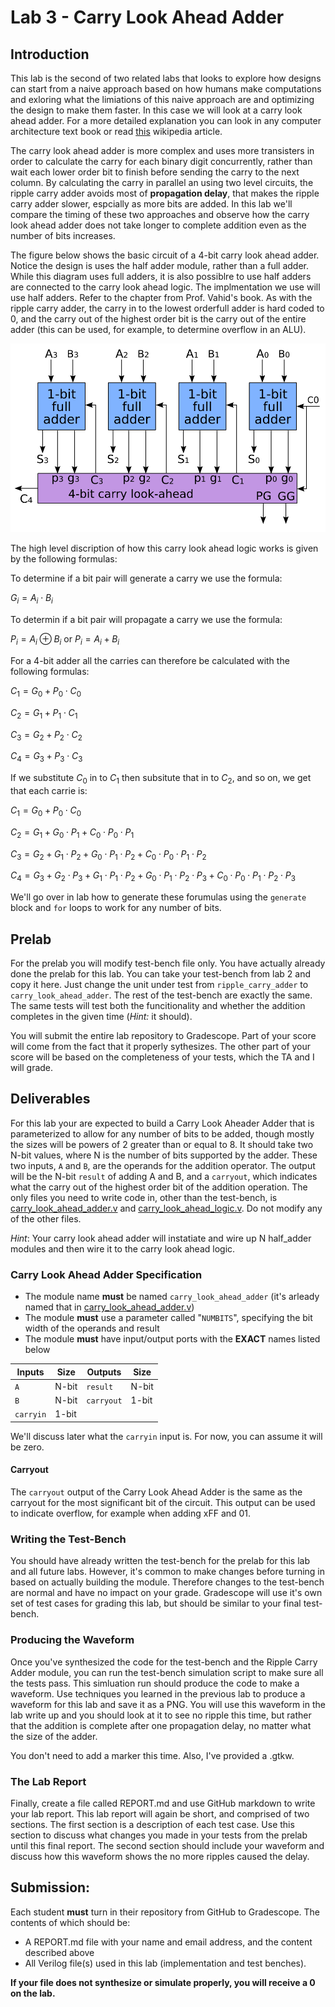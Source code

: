 # Lab 3 - Carry Look Ahead Adder 

## Introduction

This lab is the second of two related labs that looks to explore how designs can start from a naive
approach based on how humans make computations and exloring what the limiations of this naive 
approach are and optimizing the design to make them faster. In this case we will look at a 
carry look ahead adder. For a more detailed explanation you can look in any computer architecture 
text book or read [this](https://en.wikipedia.org/wiki/Carry-lookahead_adder) wikipedia article.

The carry look ahead adder is more complex and uses more transisters in order to calculate the
carry for each binary digit concurrently, rather than wait each lower order bit to finish before
sending the carry to the next column. By calculating the carry in parallel an using two level
circuits, the ripple carry adder avoids most of **propagation delay**, that makes the ripple carry
adder slower, espcially as more bits are added. In this lab we'll compare the timing of these two
approaches and observe how the carry look ahead adder does not take longer to complete addition
even as the number of bits increases.

The figure below shows the basic circuit of a 4-bit carry look ahead adder. Notice the design is uses
the half adder module, rather than a full adder. While this diagram uses full adders, it is also
possiblre to use half adders are connected to the carry look ahead logic. The implmentation we use
will use half adders. Refer to the chapter from Prof. Vahid's book. As with the ripple carry 
adder, the carry in to the lowest orderfull adder is hard coded to 0, and the carry out of the highest
order bit is the carry out of the entire adder (this can be used, for example, to determine overflow in an ALU).

![Circuit diagram of a 4-bit carry look ahead adder](./assets/4-bit_carry_lookahead_adder.svg)

The high level discription of how this carry look ahead logic works is given by the following formulas:

To determine if a bit pair will generate a carry we use the formula:

$G_i = A_i \cdot B_i$

To determin if a bit pair will propagate a carry we use the formula:

$P_i = A_i \oplus B_i$ or $P_i = A_i + B_i$

For a 4-bit adder all the carries can therefore be calculated with the following formulas:

$C_1 = G_0 + P_0 \cdot C_0$

$C_2 = G_1 + P_1 \cdot C_1$

$C_3 = G_2 + P_2 \cdot C_2$

$C_4 = G_3 + P_3 \cdot C_3$

If we substitute $C_0$ in to $C_1$ then subsitute that in to $C_2$, and so on, we get that each carrie is:

$C_1 = G_0 + P_0 \cdot C_0$

$C_2 = G_1 + G_0 \cdot P_1 + C_0 \cdot P_0 \cdot P_1$

$C_3 = G_2 + G_1 \cdot P_2 + G_0 \cdot P_1 \cdot P_2 + C_0 \cdot P_0 \cdot P_1 \cdot P_2$

$C_4 = G_3 + G_2 \cdot P_3 + G_1 \cdot P_1 \cdot P_2 + G_0 \cdot P_1 \cdot P_2 \cdot P_3 + C_0 \cdot P_0 \cdot P_1 \cdot P_2 \cdot P_3$

We'll go over in lab how to generate these forumulas using the `generate` block and `for` loops to work
for any number of bits.

## Prelab

For the prelab you will modify test-bench file only. You have actually already done the prelab for this
lab. You can take your test-bench from lab 2 and copy it here. Just change the unit under test from 
`ripple_carry_adder` to `carry_look_ahead_adder`. The rest of the test-bench are exactly the same. The
same tests will test both the funcitionality and whether the addition completes in the given time
(_Hint:_ it should).

You will submit the entire lab repository to Gradescope. Part of your score will come from the fact
that it properly sythesizes. The other part of your score will be based on the completeness of your
tests, which the TA and I will grade.

## Deliverables

For this lab your are expected to build a Carry Look Aheader Adder that is parameterized to allow for any
number of bits to be added, though mostly the sizes will be powers of 2 greater than or equal to 8.
It should take two N-bit values, where N is the number of bits supported by the adder. These two 
inputs, `A` and `B`, are the operands for the addition operator. The output will be the N-bit `result` of
adding A and B, and a `carryout`, which indicates what the carry out of the highest order bit of the
addition operation. The only files you need to write code in, other than the test-bench, is 
[carry_look_ahead_adder.v](./carry_look_ahead_adder.v) and 
[carry_look_ahead_logic.v](./carry_look_ahead_logic.v). Do not modify any of the other files. 

_Hint_: Your carry look ahead adder will instatiate and wire up N half_adder modules and then wire it to
the carry look ahead logic.

### Carry Look Ahead Adder Specification

- The module name **must** be named `carry_look_ahead_adder` (it's arleady named that in [carry_look_ahead_adder.v](./carry_look_ahead_adder.v))
- The module **must** use a parameter called "`NUMBITS`", specifying the bit width of the operands and result
- The module **must** have input/output ports with the **EXACT** names listed below

|Inputs   |Size |Outputs   |Size |
|---------|-----|----------|-----|
|`A`      |N-bit|`result`  |N-bit|
|`B`      |N-bit|`carryout`|1-bit|
|`carryin`|1-bit|          |     |

We'll discuss later what the `carryin` input is. For now, you can assume it will be zero.

#### Carryout

The `carryout` output of the Carry Look Ahead Adder is the same as the carryout for the most significant
bit of the circuit. This output can be used to indicate overflow, for example when adding xFF and 
01.

### Writing the Test-Bench

You should have already written the test-bench for the prelab for this lab and all future labs. 
However, it's common to make changes before turning in based on actually building the module. 
Therefore changes to the test-bench are normal and have no impact on your grade. Gradescope will 
use it's own set of test cases for grading this lab, but should be similar to your final
test-bench.

### Producing the Waveform

Once you've synthesized the code for the test-bench and the Ripple Carry Adder module, you can run
the test-bench simulation script to make sure all the tests pass. This simluation run should
produce the code to make a waveform. Use techniques you learned in the previous lab to produce a
waveform for this lab and save it as a PNG. You will use this waveform in the lab write up and you
should look at it to see no ripple this time, but rather that the addition is complete after one 
propagation delay, no matter what the size of the adder.

You don't need to add a marker this time. Also, I've provided a .gtkw.

### The Lab Report

Finally, create a file called REPORT.md and use GitHub markdown to write your lab report. This lab
report will again be short, and comprised of two sections. The first section is a description of 
each test case. Use this section to discuss what changes you made in your tests from the prelab
until this final report. The second section should include your waveform and discuss how this 
waveform shows the no more ripples caused the delay. 

## Submission:

Each student **​must**​ turn in their repository from GitHub to Gradescope. The contents of which should be:
- A REPORT.md file with your name and email address, and the content described above
- All Verilog file(s) used in this lab (implementation and test benches).

**If your file does not synthesize or simulate properly, you will receive a 0 on the lab.**
